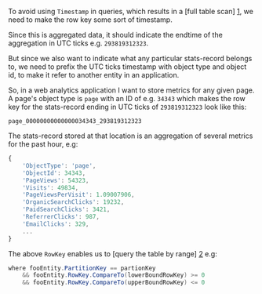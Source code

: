 To avoid using `Timestamp` in queries, which results in a [full table scan] [1], we need to make the row key some sort of timestamp.

Since this is aggregated data, it should indicate the endtime of the aggregation in UTC ticks e.g. `293819312323`.

But since we also want to indicate what any particular stats-record belongs to, we need to prefix the UTC ticks timestamp with object type and object id, to make it refer to another entity in an application.

So, in a web analytics application I want to store metrics for any given page. A page's object type is `page` with an ID of e.g. `34343` which makes the row key for the stats-record ending in UTC ticks of `293819312323` look like this:

`page_00000000000000034343_293819312323`

The stats-record stored at that location is an aggregation of several metrics for the past hour, e.g:

```javascript
{
    'ObjectType': 'page',
    'ObjectId': 34343,
    'PageViews': 54323,
    'Visits': 49834,
    'PageViewsPerVisit': 1.09007906,
    'OrganicSearchClicks': 19232,
    'PaidSearchClicks': 3421,
    'ReferrerClicks': 987,
    'EmailClicks': 329,
    ...
}
```

The above `RowKey` enables us to [query the table by range] [2] e.g:

```csharp
where fooEntity.PartitionKey == partionKey
    && fooEntity.RowKey.CompareTo(lowerBoundRowKey) >= 0
    && fooEntity.RowKey.CompareTo(upperBoundRowKey) <= 0
````

[1]: http://stackoverflow.com/a/5636080/2972
[2]: http://stackoverflow.com/a/5933042/2972